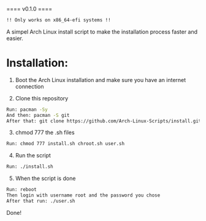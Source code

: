 ==== v0.1.0 ====                             
```bash
!! Only works on x86_64-efi systems !!
```
A simpel Arch Linux install script to make the installation process faster and easier.

# Installation:
1. Boot the Arch Linux installation and make sure you have an internet connection

2. Clone this repository
```bash
Run: pacman -Sy
And then: pacman -S git
After that: git clone https://github.com/Arch-Linux-Scripts/install.git 
```

3. chmod 777 the .sh files
```bash
Run: chmod 777 install.sh chroot.sh user.sh
```

4. Run the script
```bash
Run: ./install.sh 
```

5. When the script is done
```bash
Run: reboot
Then login with username root and the password you chose
After that run: ./user.sh
```
Done!
